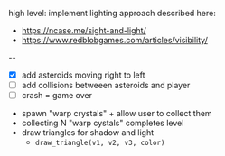 high level: implement lighting approach described here:

- https://ncase.me/sight-and-light/
- https://www.redblobgames.com/articles/visibility/

--

- [x] add asteroids moving right to left
- [ ] add collisions betweeen asteroids and player
- [ ] crash = game over
- spawn "warp crystals" + allow user to collect them
- collecting N "warp cystals" completes level
- draw triangles for shadow and light
  - `draw_triangle(v1, v2, v3, color)`
